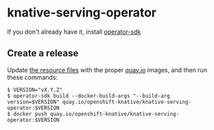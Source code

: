 # knative-serving-operator

If you don't already have it, install
[operator-sdk](https://github.com/operator-framework/operator-sdk/)

## Create a release

Update [the resource files](deploy/resources/) with the proper
[quay.io](https://quay.io/organization/openshift-knative) images, and
then run these commands:

    $ VERSION="vX.Y.Z"
    $ operator-sdk build --docker-build-args "--build-arg version=$VERSION" quay.io/openshift-knative/knative-serving-operator:$VERSION
    $ docker push quay.io/openshift-knative/knative-serving-operator:$VERSION


